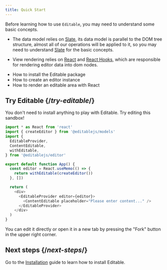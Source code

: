 ```yaml
---
title: Quick Start
---
```


<Intro>

Before learning how to use `Editable`, you may need to understand some basic concepts.

- The data model relies on [Slate](https://docs.slatejs.org/), its data model is parallel to the DOM tree structure, almost all of our operations will be applied to it, so you may need to understand [Slate](https://docs.slatejs.org/) for the basic concepts.

- View rendering relies on [React](https://reactjs.org) and [React Hooks](https://reactjs.org/docs/hooks-intro.html), which are responsible for rendering editor data into dom nodes.

</Intro>

<YouWillLearn>

- How to install the Editable package
- How to create an editor instance
- How to render an editable area with React

</YouWillLearn>

## Try Editable {/*try-editable*/}

You don't need to install anything to play with Editable. Try editing this sandbox!

<Sandpack>

```js
import * as React from 'react'
import { createEditor } from '@editablejs/models'
import {
  EditableProvider,
  ContentEditable,
  withEditable,
} from '@editablejs/editor'

export default function App() {
  const editor = React.useMemo(() => {
    return withEditable(createEditor())
  }, [])

  return (
    <div>
      <EditableProvider editor={editor}>
        <ContentEditable placeholder="Please enter content..." />
      </EditableProvider>
    </div>
  )
}

```

</Sandpack>

You can edit it directly or open it in a new tab by pressing the "Fork" button in the upper right corner.

## Next steps {/*next-steps*/}

Go to the [Installation](/learn/installation) guide to learn how to install Editable.

